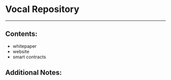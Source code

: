 # Vocal Repository

---

## Contents:
* whitepaper
* website
* smart contracts


## Additional Notes:
